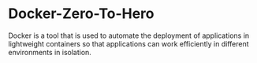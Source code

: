 # Docker-Zero-To-Hero

Docker is a tool that is used to automate the deployment of applications in lightweight containers so that applications can work efficiently in different environments in isolation.
